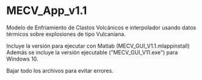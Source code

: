 # MECV_App_v1.1
Modelo de Enfriamiento de Clastos Volcánicos e interpolador usando datos térmicos sobre explosiones de tipo Vulcaniana.

Incluye la versión para ejecutar con Matlab (MECV_GUI_V1.1.mlappinstall)
Además se incluye la versión ejecutable ("MECV_GUI_V11.exe") para Windows 10.

Bajar todo los archivos para evitar errores. 
